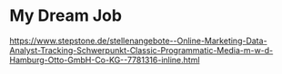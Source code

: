 # My Dream Job
https://www.stepstone.de/stellenangebote--Online-Marketing-Data-Analyst-Tracking-Schwerpunkt-Classic-Programmatic-Media-m-w-d-Hamburg-Otto-GmbH-Co-KG--7781316-inline.html
